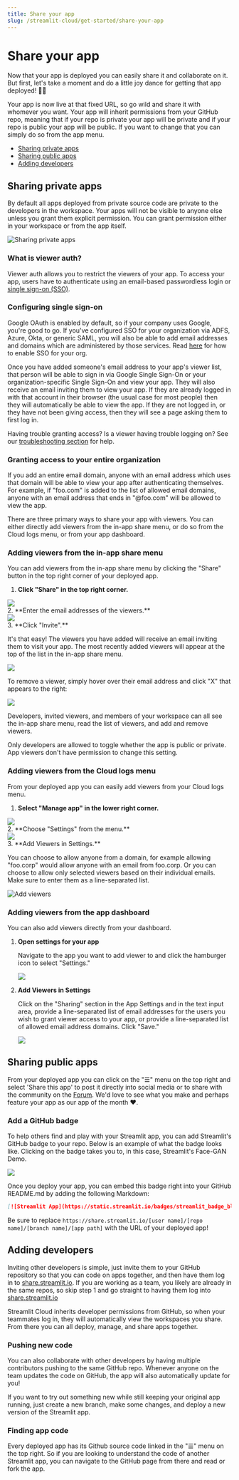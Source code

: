 ```yaml
---
title: Share your app
slug: /streamlit-cloud/get-started/share-your-app
---
```


# Share your app

Now that your app is deployed you can easily share it and collaborate on it. But first, let's take a moment and do a little joy dance for getting that app deployed! 🕺💃

Your app is now live at that fixed URL, so go wild and share it with whomever you want. Your app will inherit permissions from your GitHub repo, meaning that if your repo is private your app will be private and if your repo is public your app will be public. If you want to change that you can simply do so from the app menu.

- [Sharing private apps](#sharing-private-apps)
- [Sharing public apps](#sharing-public-apps)
- [Adding developers](/streamlit-cloud/get-started/share-your-app#adding-developers)

## Sharing private apps

By default all apps deployed from private source code are private to the developers in the workspace. Your apps will not be visible to anyone else unless you grant them explicit permission. You can grant permission either in your workspace or from the app itself.

![Sharing private apps](/images/streamlit-cloud/sharing-private-apps.png)

### What is viewer auth?

Viewer auth allows you to restrict the viewers of your app. To access your app, users have to authenticate using an email-based passwordless login or [single sign-on (SSO)](/streamlit-cloud/get-started/share-your-app/configuring-single-on-sso).

### Configuring single sign-on

Google OAuth is enabled by default, so if your company uses Google, you're good to go. If you've configured SSO for your organization via ADFS, Azure, Okta, or generic SAML, you will also be able to add email addresses and domains which are administered by those services. Read [here](/streamlit-cloud/get-started/share-your-app/configuring-single-on-sso) for how to enable SSO for your org.

Once you have added someone's email address to your app's viewer list, that person will be able to sign in via Google Single Sign-On or your organization-specific Single Sign-On and view your app. They will also receive an email inviting them to view your app. If they are already logged in with that account in their browser (the usual case for most people) then they will automatically be able to view the app. If they are not logged in, or they have not been giving access, then they will see a page asking them to first log in.

<Tip>

Having trouble granting access? Is a viewer having trouble logging on? See our [troubleshooting section](/streamlit-cloud/troubleshooting) for help.

</Tip>

### Granting access to your entire organization

If you add an entire email domain, anyone with an email address which uses that domain will be able to view your app after authenticating themselves. For example, if "foo.com" is added to the list of allowed email domains, anyone with an email address that ends in "@foo.com" will be allowed to view the app.

There are three primary ways to share your app with viewers. You can either directly add viewers from the in-app share menu, or do so from the Cloud logs menu, or from your app dashboard.

### Adding viewers from the in-app share menu

You can add viewers from the in-app share menu by clicking the "Share" button in the top right corner of your deployed app.

1. **Click "Share" in the top right corner.**
<div style={{ marginBottom: '-3em', marginLeft: '2em' }}>
    <Image src="/images/streamlit-cloud/in-app-share-menu-1.png" />
</div>
2. **Enter the email addresses of the viewers.**
<div style={{ maxWidth: '55%', marginBottom: '-3em', marginLeft: '10em' }}>
    <Image src="/images/streamlit-cloud/in-app-share-menu-2.png" />
</div>
3. **Click "Invite".**

   It's that easy! The viewers you have added will receive an email inviting them to visit your app. The most recently added viewers will appear at the top of the list in the in-app share menu.

<div style={{ maxWidth: '75%', marginBottom: '-3em', marginLeft: '4em' }}>
    <Image src="/images/streamlit-cloud/app-invite-notification.png" />
</div>

To remove a viewer, simply hover over their email address and click "X" that appears to the right:

<div style={{ maxWidth: '55%', marginBottom: '-3em', marginLeft: '10em' }}>
    <Image src="/images/streamlit-cloud/in-app-share-menu-3.png" />
</div>

Developers, invited viewers, and members of your workspace can all see the in-app share menu, read the list of viewers, and add and remove viewers.

<Important>

Only developers are allowed to toggle whether the app is public or private. App viewers don't have permission to change this setting.

</Important>

### Adding viewers from the Cloud logs menu

From your deployed app you can easily add viewers from your Cloud logs menu.

1. **Select "Manage app" in the lower right corner.**
<div style={{ maxWidth: '45%', marginBottom: '-3em', marginLeft: '10em' }}>
    <Image src="/images/streamlit-cloud/manage-app.png" />
</div>
2. **Choose "Settings" from the menu.**
<div style={{ maxWidth: '45%', marginBottom: '-3em', marginLeft: '10em' }}>
    <Image src="/images/streamlit-cloud/settings-menu.png" />
</div>
3. **Add Viewers in Settings.**

   You can choose to allow anyone from a domain, for example allowing "foo.corp" would allow anyone with an email from foo.corp. Or you can choose to allow only selected viewers based on their individual emails. Make sure to enter them as a line-separated list.

   ![Add viewers](/images/streamlit-cloud/add-viewers.png)

### Adding viewers from the app dashboard

You can also add viewers directly from your dashboard.

1. **Open settings for your app**

   Navigate to the app you want to add viewer to and click the hamburger icon to select "Settings."

   <div style={{ maxWidth: '75%', marginBottom: '-3em', marginLeft: '5em' }}>
       <Image src="/images/streamlit-cloud/edit-secrets.png" />
   </div>

2. **Add Viewers in Settings**

   Click on the "Sharing" section in the App Settings and in the text input area, provide a line-separated list of email addresses for the users you wish to grant viewer access to your app, or provide a line-separated list of allowed email address domains. Click "Save."

   <div style={{ maxWidth: '75%', marginBottom: '-3em', marginLeft: '5em' }}>
       <Image src="/images/streamlit-cloud/add-viewers.png" />
   </div>

## Sharing public apps

From your deployed app you can click on the "☰" menu on the top right and select 'Share this app' to post it directly into social media or to share with the community on the [Forum](https://discuss.streamlit.io/c/streamlit-examples/9). We'd love to see what you make and perhaps feature your app as our app of the month ❤️.

### Add a GitHub badge

To help others find and play with your Streamlit app, you can add Streamlit's GitHub badge to your repo. Below is an example of what the badge looks like. Clicking on the badge takes you to, in this case, Streamlit's Face-GAN Demo.

<div style={{ marginBottom: '-2em', marginLeft: '30%' }}>
    <a href="https://share.streamlit.io/streamlit/demo-face-gan" target="_blank" style={{ borderBottom: 0 }}>
    <Image src="https://static.streamlit.io/badges/streamlit_badge_black_white.svg" />
    </a>
</div>

Once you deploy your app, you can embed this badge right into your GitHub README.md by adding the following Markdown:

```markdown
[![Streamlit App](https://static.streamlit.io/badges/streamlit_badge_black_white.svg)](https://share.streamlit.io/[user name]/[repo name]/[branch name]/[app path])
```

<Note>

Be sure to replace `https://share.streamlit.io/[user name]/[repo name]/[branch name]/[app path]` with the URL of your deployed app!

</Note>

## Adding developers

Inviting other developers is simple, just invite them to your GitHub repository so that you can code on apps together, and then have them log in to [share.streamlit.io](https://share.streamlit.io). If you are working as a team, you likely are already in the same repos, so skip step 1 and go straight to having them log into [share.streamlit.io](https://share.streamlit.io)

Streamlit Cloud inherits developer permissions from GitHub, so when your teammates log in, they will automatically view the workspaces you share. From there you can all deploy, manage, and share apps together.

### Pushing new code

You can also collaborate with other developers by having multiple contributors pushing to the same GitHub repo. Whenever anyone on the team updates the code on GitHub, the app will also automatically update for you!

If you want to try out something new while still keeping your original app running, just create a new branch, make some changes, and deploy a new version of the Streamlit app.

### Finding app code

Every deployed app has its Github source code linked in the "☰" menu on the top right. So if you are looking to understand the code of another Streamlit app, you can navigate to the GitHub page from there and read or fork the app.
